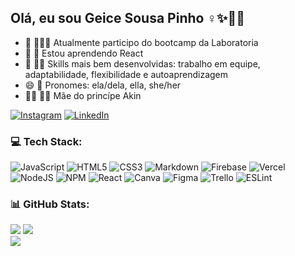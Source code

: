 ## Olá, eu sou Geice Sousa Pinho ♀️✨👋🏾

- 🔭 👩🏾‍🎓  Atualmente participo do bootcamp da Laboratoria 
- 🌱 📖 Estou aprendendo React 
- 👯 ✍🏾 Skills mais bem desenvolvidas: trabalho em equipe, adaptabilidade, flexibilidade e autoaprendizagem 
- 😄 🎤 Pronomes: ela/dela, ella, she/her
- 👩🏿 👶🏽 Mãe do princípe Akin

[![Instagram](https://img.shields.io/badge/Instagram-%23E4405F.svg?logo=Instagram&logoColor=white)](https://instagram.com/psgeice) [![LinkedIn](https://img.shields.io/badge/LinkedIn-%230077B5.svg?logo=linkedin&logoColor=white)](https://www.linkedin.com/in/geice-sousa-pinho/) 

### 💻 Tech Stack:
![JavaScript](https://img.shields.io/badge/javascript-%23323330.svg?style=flat&logo=javascript&logoColor=%23F7DF1E) ![HTML5](https://img.shields.io/badge/html5-%23E34F26.svg?style=flat&logo=html5&logoColor=white) ![CSS3](https://img.shields.io/badge/css3-%231572B6.svg?style=flat&logo=css3&logoColor=white) ![Markdown](https://img.shields.io/badge/markdown-%23000000.svg?style=flat&logo=markdown&logoColor=white) ![Firebase](https://img.shields.io/badge/firebase-%23039BE5.svg?style=flat&logo=firebase) ![Vercel](https://img.shields.io/badge/vercel-%23000000.svg?style=flat&logo=vercel&logoColor=white) ![NodeJS](https://img.shields.io/badge/node.js-6DA55F?style=flat&logo=node.js&logoColor=white) ![NPM](https://img.shields.io/badge/NPM-%23000000.svg?style=flat&logo=npm&logoColor=white) ![React](https://img.shields.io/badge/react-%2320232a.svg?style=flat&logo=react&logoColor=%2361DAFB) ![Canva](https://img.shields.io/badge/Canva-%2300C4CC.svg?style=flat&logo=Canva&logoColor=white) 	![Figma](https://img.shields.io/badge/figma-%23F24E1E.svg?style=flat&logo=figma&logoColor=white) ![Trello](https://img.shields.io/badge/Trello-%23026AA7.svg?style=flat&logo=Trello&logoColor=white) ![ESLint](https://img.shields.io/badge/ESLint-4B3263?style=flat&logo=eslint&logoColor=white)
### 📊 GitHub Stats:
![](https://github-readme-stats.vercel.app/api/top-langs/?username=Geice-Sousa&theme=ayu-mirage&hide_border=false&include_all_commits=false&count_private=false&layout=compact)
![](https://github-readme-stats.vercel.app/api?username=Geice-Sousa&theme=ayu-mirage&hide_border=false&include_all_commits=false&count_private=false)<br/>
![](https://github-readme-streak-stats.herokuapp.com/?user=Geice-Sousa&theme=ayu-mirage&hide_border=false)<br/>


<!-- Proudly created with GPRM ( https://gprm.itsvg.in ) -->
